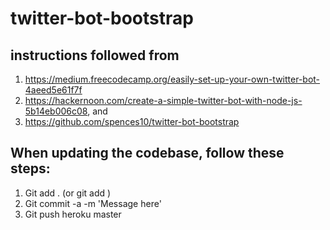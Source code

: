 # twitter-bot-bootstrap

## instructions followed from
1. https://medium.freecodecamp.org/easily-set-up-your-own-twitter-bot-4aeed5e61f7f
2. https://hackernoon.com/create-a-simple-twitter-bot-with-node-js-5b14eb006c08, and
3. https://github.com/spences10/twitter-bot-bootstrap

## When updating the codebase, follow these steps:
1. Git add . (or git add <filename>)
2. Git commit -a -m 'Message here'
3. Git push heroku master  
